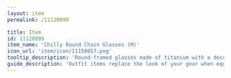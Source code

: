 ```yaml
---
layout: item
permalink: /11120099

title: Item
id: 11120099
item_name: 'Chilly Round Chain Glasses (M)'
icon_url: 'item/icon/11150057.png'
tooltip_description: 'Round-framed glasses made of titanium with a decorative chain.'
guide_description: 'Outfit items replace the look of your gear when equipped.'
---
```

